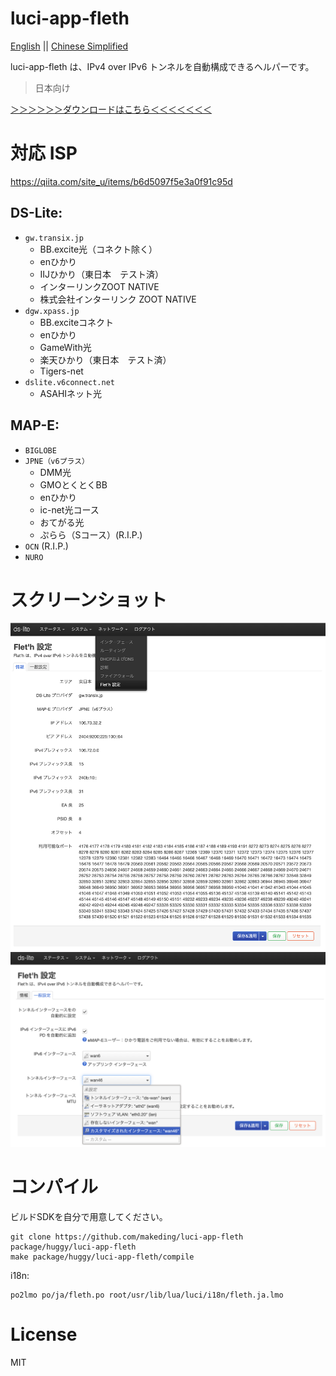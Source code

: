 # luci-app-fleth
[English](./readme-en.md) || [Chinese Simplified](./readme-zhs.md)  

luci-app-fleth は、IPv4 over IPv6 トンネルを自動構成できるヘルパーです。
> 日本向け

[＞＞＞＞＞＞ダウンロードはこちら＜＜＜＜＜＜＜](https://github.com/makeding/luci-app-fleth/releases)
# 対応 ISP
https://qiita.com/site_u/items/b6d5097f5e3a0f91c95d  

## DS-Lite:
- `gw.transix.jp`
    - BB.excite光（コネクト除く）
    - enひかり
    - IIJひかり（東日本　テスト済）
    - インターリンクZOOT NATIVE
    - 株式会社インターリンク ZOOT NATIVE
- `dgw.xpass.jp`
    - BB.exciteコネクト
    - enひかり
    - GameWith光
    - 楽天ひかり（東日本　テスト済）
    - Tigers-net
- `dslite.v6connect.net`
    - ASAHIネット光
## MAP-E:
- `BIGLOBE`
- `JPNE（v6プラス）`
    - DMM光
    - GMOとくとくBB
    - enひかり
    - ic-net光コース
    - おてがる光
    - ぷらら（Sコース）(R.I.P.)
- `OCN` (R.I.P.)
- `NURO`

# スクリーンショット
![information-1](./screenshots/luci-information-2.png)  
![configuration-1](./screenshots/luci-configuration-2.png)

# コンパイル
ビルドSDKを自分で用意してください。

```
git clone https://github.com/makeding/luci-app-fleth package/huggy/luci-app-fleth
make package/huggy/luci-app-fleth/compile
```

i18n:
```
po2lmo po/ja/fleth.po root/usr/lib/lua/luci/i18n/fleth.ja.lmo
```
# License
MIT